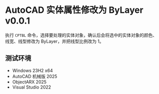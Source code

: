 # AutoCAD 实体属性修改为 ByLayer v0.0.1

执行 `CPTBL` 命令，选择要处理的实体对象，确认后会将选中的实体对象的颜色、线宽、线型修改为 ByLayer，并把线型比例改为 1。  

## 测试环境

* Windows 23H2 x64
* AutoCAD 机械版 2025
* ObjectARX 2025
* Visual Studio 2022